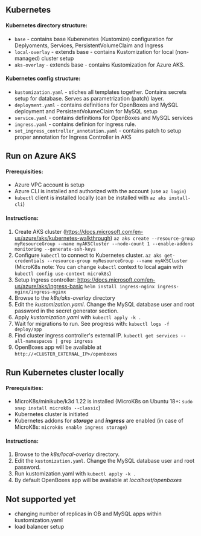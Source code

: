 ## Kubernetes

#### Kubernetes directory structure:
-  `base` - contains base Kuberenetes (Kustomize) configuration for Deplyoments, Services, PersistentVolumeClaim and Ingress
- `local-overlay` - extends base - contains Kustomization for local (non-managed) cluster setup
- `aks-overlay` - extends base - contains Kustomization for Azure AKS.

#### Kubernetes config structure:

-  `kustomization.yaml` - stiches all templates together. Contains secrets setup for database. Serves as parametrization (patch) layer.
-  `deployment.yaml` - contains definitions for OpenBoxes and MySQL deployment and PersistentVolumeClaim for MySQL setup
-  `service.yaml` - contains definitions for OpenBoxes and MySQL services
-  `ingress.yaml` - contains definion for ingress rule. 
- `set_ingress_controller_annotation.yaml` - contains patch to setup proper annotation for Ingress Controller in AKS

## Run on Azure AKS

#### Prerequisities:
- Azure VPC account is setup
- Azure CLI is installed and authorized with the account (use `az login`)
- `kubectl` client is installed locally (can be installed with `az aks install-cli`)

#### Instructions:

1. Create AKS cluster (https://docs.microsoft.com/en-us/azure/aks/kubernetes-walkthrough)
`az aks create --resource-group myResourceGroup --name myAKSCluster --node-count 1 --enable-addons monitoring --generate-ssh-keys`
1. Configure `kubectl` to connect to Kubernetes cluster. 
`az aks get-credentials --resource-group myResourceGroup --name myAKSCluster`
(MicroK8s note: You can change `kubectl` context to local again with `kubectl config use-context microk8s`)
1. Setup Ingress controller: https://docs.microsoft.com/en-us/azure/aks/ingress-basic
`helm install ingress-nginx ingress-nginx/ingress-nginx`
1. Browse to the _k8s/aks-overlay_ directory
1. Edit the _kustomization.yaml_. Change the MySQL database user and root password in the secret generator section.
1. Apply _kustomization.yaml_ with 
`kubectl apply -k .`
1. Wait for migrations to run. See progress with:
`kubectl logs -f deploy/app`
1. Find cluster ingress controller's external IP.
`kubectl get services --all-namespaces | grep ingress`
1. OpenBoxes app will be available at
`http://<CLUSTER_EXTERNAL_IP>/openboxes`

## Run Kubernetes cluster locally

#### Prerequisities:
- MicroK8s/minikube/k3d 1.22 is installed (MicroK8s on Ubuntu 18+: `sudo snap install microk8s --classic`)
- Kubernetes cluster is initiated
- Kubernetes addons for _**storage**_ and _**ingress**_ are enabled (in case of MicroK8s: `microk8s enable ingress storage`)

#### Instructions:

1. Browse to the _k8s/local-overlay_ directory.
1. Edit the `kustomization.yaml`. Change the MySQL database user and root password.
1. Run kustomization.yaml with 
`kubectl apply -k .`
1. By default OpenBoxes app will be available at _localhost/openboxes_

## Not supported yet

* changing number of replicas in OB and MySQL apps within kustomization.yaml
* load balancer setup
